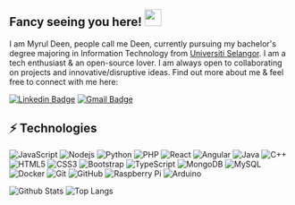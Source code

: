 
<!---
myruldeen/myruldeen is a ✨ special ✨ repository because its `README.md` (this file) appears on your GitHub profile.
You can click the Preview link to take a look at your changes.
--->
## Fancy seeing you here! <img src="https://raw.githubusercontent.com/aemmadi/aemmadi/master/wave.gif" width="30px" height="30px">

I am Myrul Deen, people call me Deen, currently pursuing my bachelor's degree majoring in Information Technology from [Universiti Selangor](https://www.unisel.edu.my/). I am a tech enthusiast & an open-source lover. I am always open to collaborating on projects and innovative/disruptive ideas. Find out more about me & feel free to connect with me here:

[![Linkedin Badge](https://img.shields.io/badge/-rashideenzaidi-blue?style=flat-square&logo=Linkedin&logoColor=white&link=https://www.linkedin.com/in/muhd-amirul-rashideen-zaidi-65682015a/)](https://www.linkedin.com/in/muhd-amirul-rashideen-zaidi-65682015a/)
[![Gmail Badge](https://img.shields.io/badge/-funstudy10@gmail.com-c14438?style=flat-square&logo=Gmail&logoColor=white&link=mailto:funstudy10@gmail.com)](mailto:funstudy10@gmail.com)

## ⚡ Technologies

![JavaScript](https://img.shields.io/badge/-JavaScript-black?style=flat-square&logo=javascript)
![Nodejs](https://img.shields.io/badge/-Nodejs-black?style=flat-square&logo=Node.js)
![Python](https://img.shields.io/badge/-Python-black?style=flat-square&logo=Python)
![PHP](https://img.shields.io/badge/-PHP-black?style=flat-square&logo=PHP)
![React](https://img.shields.io/badge/-React-black?style=flat-square&logo=react)
![Angular](https://img.shields.io/badge/-Angular-black?style=flat-square&logo=Angular)
![Java](https://img.shields.io/badge/-java-E34A86?style=flat-square&logo=java)
![C++](https://img.shields.io/badge/-C++-00599C?style=flat-square&logo=c)
![HTML5](https://img.shields.io/badge/-HTML5-E34F26?style=flat-square&logo=html5&logoColor=white)
![CSS3](https://img.shields.io/badge/-CSS3-1572B6?style=flat-square&logo=css3)
![Bootstrap](https://img.shields.io/badge/-Bootstrap-563D7C?style=flat-square&logo=bootstrap)
![TypeScript](https://img.shields.io/badge/-TypeScript-007ACC?style=flat-square&logo=typescript)
![MongoDB](https://img.shields.io/badge/-MongoDB-black?style=flat-square&logo=mongodb)
![MySQL](https://img.shields.io/badge/-MySQL-black?style=flat-square&logo=mysql)
![Docker](https://img.shields.io/badge/-Docker-black?style=flat-square&logo=docker)
![Git](https://img.shields.io/badge/-Git-black?style=flat-square&logo=git)
![GitHub](https://img.shields.io/badge/-GitHub-181717?style=flat-square&logo=github)
![Raspberry Pi](https://img.shields.io/badge/-Raspberry%20Pi-C51A4A?style=flat-square&logo=Raspberry-Pi)
![Arduino](https://img.shields.io/badge/-Arduino-black?style=flat-square&logo=Arduino)

![Github Stats](https://github-readme-stats.vercel.app/api?username=myruldeen&count_private=true&show_icons=true&include_all_commits=true)
![Top Langs](https://github-readme-stats.vercel.app/api/top-langs/?username=myruldeen&hide=TeX&layout=compact)
